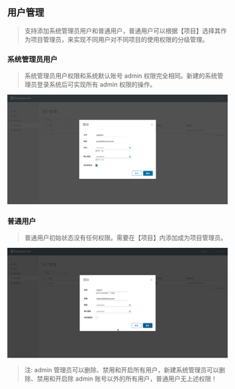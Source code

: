 ## 用户管理
> 支持添加系统管理员用户和普通用户，普通用户可以根据【项目】选择其作为项目管理员，来实现不同用户对不同项目的使用权限的分级管理。

### 系统管理员用户
> 系统管理员用户权限和系统默认账号 admin 权限完全相同。新建的系统管理员登录系统后可实现所有 admin 权限的操作。

![user-1](../img/user_manual/user_management/user-1.png)

### 普通用户
> 普通用户初始状态没有任何权限。需要在【项目】内添加成为项目管理员。

![user-2](../img/user_manual/user_management/user-2.png)

> 注: admin 管理员可以删除、禁用和开启所有用户，新建系统管理员可以删除、禁用和开启除 admin 账号以外的所有用户，普通用户无上述权限！
